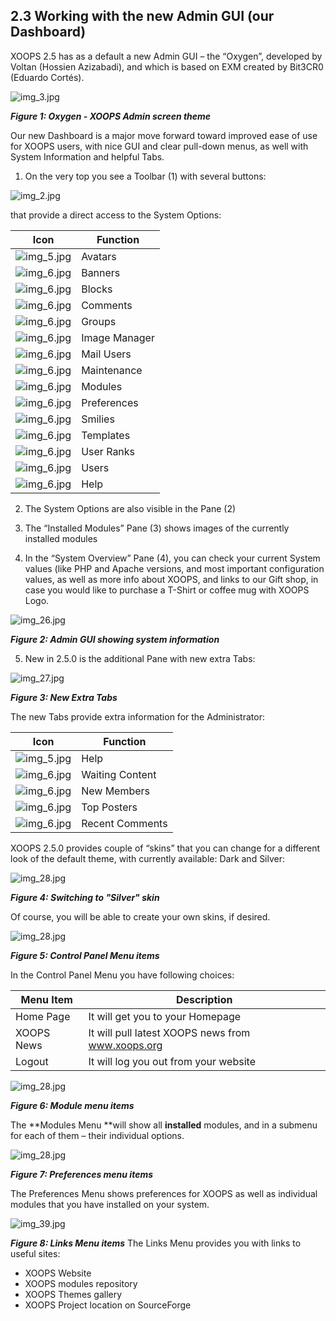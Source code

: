 ## 2.3 Working with the new Admin GUI (our Dashboard)

XOOPS 2.5 has as a default a new Admin GUI – the “Oxygen”, developed by Voltan (Hossien Azizabadi), and which is based on EXM created by Bit3CR0 (Eduardo Cortés).

![img_3.jpg](../assets/img_3.jpg)   

***Figure 1: Oxygen - XOOPS Admin screen theme***

Our new Dashboard is a major move forward toward improved ease of use for XOOPS users, with nice GUI and clear pull-down menus, as well with System Information and helpful Tabs.
1) On the very top you see a Toolbar (1) with several buttons:

![img_2.jpg](../assets/img_4.jpg)  
 
that provide a direct access to the System Options:

|Icon|Function|
|---|---|
|![img_5.jpg](../assets/img_5.jpg) |Avatars|
|![img_6.jpg](../assets/img_6.jpg) |Banners |
|![img_6.jpg](../assets/img_7.jpg) |Blocks|
|![img_6.jpg](../assets/img_8.jpg) |Comments|
|![img_6.jpg](../assets/img_9.jpg) |Groups|
|![img_6.jpg](../assets/img_10.jpg) |Image Manager|
|![img_6.jpg](../assets/img_11.jpg) |Mail Users|
|![img_6.jpg](../assets/img_12.jpg) |Maintenance|
|![img_6.jpg](../assets/img_13.jpg) |Modules|
|![img_6.jpg](../assets/img_14.jpg) |Preferences|
|![img_6.jpg](../assets/img_15.jpg) |Smilies|
|![img_6.jpg](../assets/img_16.jpg) |Templates|
|![img_6.jpg](../assets/img_17.jpg) |User Ranks|
|![img_6.jpg](../assets/img_18.jpg) |Users|
|![img_6.jpg](../assets/img_19.jpg) |Help|


2) The System Options are also visible in the Pane (2) 

3) The “Installed Modules” Pane (3) shows images of the currently installed modules
4) In the “System Overview” Pane (4),  you can check your current System values (like PHP and Apache versions, and most important configuration values, as well as more info about XOOPS, and links to our Gift shop, in case you would like to purchase a T-Shirt or coffee mug with XOOPS Logo.

![img_26.jpg](../assets/img_26.jpg) 

***Figure 2: Admin GUI showing system information***

5) New in 2.5.0 is the additional Pane with new extra Tabs:

![img_27.jpg](../assets/img_27.jpg) 

***Figure 3: New Extra Tabs***

The new Tabs provide extra information for the Administrator:

|Icon|Function|
|---|---|
|![img_5.jpg](../assets/img_29.jpg) |Help|
|![img_6.jpg](../assets/img_30.jpg) |Waiting Content |
|![img_6.jpg](../assets/img_31.jpg) |New Members|
|![img_6.jpg](../assets/img_32.jpg) |Top Posters|
|![img_6.jpg](../assets/img_33.jpg) |Recent Comments|


XOOPS 2.5.0 provides couple of “skins” that you can change for a different look of the default theme, with currently available: Dark and Silver: 

  
![img_28.jpg](../assets/img_34.jpg)  

***Figure 4: Switching to "Silver" skin***

Of course, you will be able to create your own skins, if desired.

  
![img_28.jpg](../assets/img_35.jpg)  

***Figure 5: Control Panel Menu items***

In the Control Panel Menu you have following choices:


|Menu Item|	Description|
|---|---|
|Home Page|	It will get you to your Homepage|
|XOOPS News|	It will pull latest XOOPS news from www.xoops.org |
|Logout	|It will log you out from your website|



![img_28.jpg](../assets/img_36.jpg)    

***Figure 6: Module menu items***

The **Modules Menu **will show all **installed** modules, and in a submenu for each of them – their individual options.

![img_28.jpg](../assets/img_37.jpg)    

***Figure 7: Preferences menu items***

The Preferences Menu shows preferences for XOOPS as well as individual modules that you have installed on your system.

![img_39.jpg](../assets/img_39.jpg)    

***Figure 8: Links Menu items***
The Links Menu provides you with links to useful sites:

* XOOPS Website
* XOOPS modules repository
* XOOPS Themes gallery
* XOOPS Project location on SourceForge
